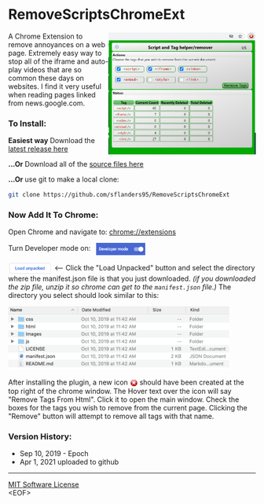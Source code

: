 # RemoveScriptsChromeExt
<img src="images/logo.jpg" width="300" align="right">


A Chrome Extension to remove annoyances on a web page. Extremely easy way to stop all of the iframe and auto-play videos that are so common these days on websites.  I find it very useful when reading pages linked from news.google.com.

### To Install:

**Easiest way** Download the [latest release here][Latest]

**...Or** Download all of the [source files here][Master]

**...Or** use git to make a local clone:
```sh
git clone https://github.com/sflanders95/RemoveScriptsChromeExt
```

### Now Add It To Chrome:

Open Chrome and navigate to: [chrome://extensions](chrome://extensions)

Turn Developer mode on: &nbsp; <img src="images/chromeDevModeOn.png" width="100" valign="middle">

<img src="images/loadbtn.png" width="90" valign="middle"> ⟵
Click the "Load Unpacked" button and select the directory where the manifest.json file is that you just downloaded.  *(if you downloaded the zip file, unzip it so chrome can get to the `manifest.json` file.)* The directory you select should look similar to this:

<img src="images/dir.png" width="450"> 

After installing the plugin, a new icon <img src="images/Actions-process-stop-icon16.png" valign="middle"> should have been created at the top right of the chrome window.  The Hover text over the icon will say "Remove Tags From Html".  Click it to open the main window.  Check the boxes for the tags you wish to remove from the current page.  Clicking the "Remove" button will attempt to remove all tags with that name.

### Version History:

- Sep 10, 2019 - Epoch
- Apr 1, 2021 uploaded to github

---

[MIT Software License](https://raw.githubusercontent.com/sflanders95/EmpireMillenniumChromeExt/master/LICENSE) <br>
\<EOF\>

[Latest]: https://github.com/sflanders95/RemoveScriptsChromeExt/releases/latest
[Master]: https://github.com/sflanders95/RemoveScriptsChromeExt/archive/master.zip
